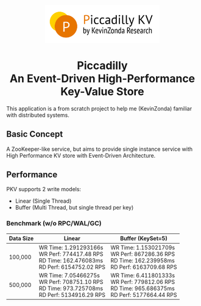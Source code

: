 <p align="center"><img style="width: 300px" src="./doc/piccadility.png"></img></p>
<h1 align="center">Piccadilly<br>An Event-Driven High-Performance Key-Value Store</h1>

This application is a from scratch project to help me (KevinZonda) familiar with distributed systems.

## Basic Concept

A ZooKeeper-like service, but aims to provide single instance service with High Performance KV store with Event-Driven Architecture.

## Performance

PKV supports 2 write models:

- Linear (Single Thread)
- Buffer (Multi Thread, but single thread per key)

### Benchmark (w/o RPC/WAL/GC)

| Data Size | Linear                                                                                              | Buffer (KeySet=5)    |
|-----------|-----------------------------------------------------------------------------------------------------|-----------------------------------------------------------------------------------------------------|
| 100,000   | WR Time: 1.291293166s<br>WR Perf: 774417.48 RPS<br>RD Time: 162.476083ms<br>RD Perf: 6154752.02 RPS | WR Time: 1.153021709s<br>WR Perf: 867286.36 RPS<br>RD Time: 162.239958ms<br>RD Perf: 6163709.68 RPS |
| 500,000 | WR Time: 7.05466275s<br>WR Perf: 708751.10 RPS<br>RD Time: 973.725708ms<br>RD Perf: 5134916.29 RPS |WR Time: 6.411801333s<br>WR Perf: 779812.06 RPS<br>RD Time: 965.686375ms<br>RD Perf: 5177664.44 RPS |

